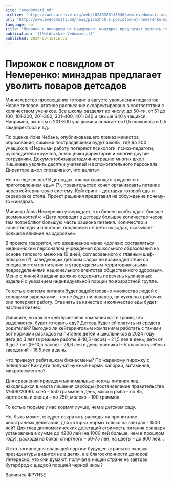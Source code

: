 ```yaml
---
site: "evedomosti.md"
archive: "https://web.archive.org/web/20240325113536/www.evedomosti.md/news/pirozhok-s-povidlom-ot-nemerenko-minzdrav-predlagaet-uvolit"
url: "http://www.evedomosti.md/news/pirozhok-s-povidlom-ot-nemerenko-minzdrav-predlagaet-uvolit"
language: ru
title: "Пирожок с повидлом от Немеренко: минздрав предлагает уволить поваров детсадов"
publication: '[[Moldavskie Vedomosti]]'
published: 2024-03-18T16:52
---
```


# Пирожок с повидлом от Немеренко: минздрав предлагает уволить поваров детсадов

Министерство просвещения готовит в августе увольнения педагогов. Новое типовое штатное расписание скорректировано в соответствии с количеством учеников. Все школы разделят их числу: до 50-ти, от 51 до 100, 101-200, 201-300, 301-400, 401-640 и свыше 640 учащихся. Например, школам с 201-300 учащимися полагается 0,5 психолога и 0,5 замдиректора и т.д..

По оценке Иона Чебана, опубликовавшего приказ министра образования, самыми пострадавшими будут школы, где до 200 учащихся: «Первыми работу потеряют психологи, психо-педагоги, руководители кружков, помощники директоров и многие другие сотрудники. Документобязываетадминистрацию многих школ Кишинева уволить десятки учителей и вспомогательного персонала. Директора школ спрашивают, что делать».

Но это еще не все! В детсадах, «испытывающих трудности с приготовлением еды» (?), правительство хочет организовать питание через кейтеринговую систему. Кейтеринг – доставка готовой еды и сервировка стола. Проект решения представил на обсуждение почему-то минздрав.

Министр Алла Немеренко утверждает, что бизнес якобы «даст больше возможностей»: «Дети проводят в детсаду большое количество часов, там потребляют большую часть рациона питания. Количество и качество еды и напитков, подаваемых в детских садах, оказывает большое влияние на здоровье».

В проекте говорится, что ежедневное меню «должно составляться медицинским персоналом учреждения дошкольного образования на основе типового меню на 10 дней, согласованного с главным шеф-поваром (?), заведующим детским садом во взаимодействии со специалистом по питанию и утверждаемым территориальными подразделениями национального агентства общественного здоровья». Меню с линией раздачи должно содержать перечень кулинарных изделий с указанием индивидуальной порции по возрастной группе.

То есть в системе питания будет задействовано множество людей с хорошими зарплатами – но не будет ни поваров, ни кухонных рабочих, они потеряют работу. Отвечать за качество и количество еды будет частный бизнес.

Извините, но как же кейтеринговая компания на те гроши, что выделяются, будет готовить еду? Детсад будет ей платить из средств родителей? Выгодно ли кейтеринговым компаниям работать с такими вот нормами расходов на питание детей и школьников в 2024 году: дети до 3 лет (в режиме работы 9-10,5 часов) - 21,5 лея в день; дети от 3 до 7 лет (9-10,5 часов) - 26,6 лея в день; ученики I-IV классов учебных заведений - 16,5 лея в день.

Что привезут ребятишкам бизнесмены? По жареному пирожку с повидлом? Как дети получат нужные нормы калорий, витаминов, микроэлементов?

Для сравнения приведем минимальные нормы питания лиц, находящихся в места лишения свободы (постановление правительства №609/2006): хлеб – 550 граммов в день, мясо и рыба – по 85, картофель и овощи – по 250, молоко – 100 граммов.

То есть в тюрьме у нас кормят лучше, чем в детском саду.

Но, быть может, следует сократить расходы на пропитание иностранных делегаций, для которых нормы только на завтрак - 1500 лей? Для глав дипломатических делегаций стоимость питания с января установлена в сумме до 4200 лей (на 1000 лей больше, чем в прошлом году), расходы на бокал спиртного – 50-75 лей, на цветы – до 900 лей…

И это логично для правящей партии: будущее страны из окошка президентуры видится не в детях, а в благосклонности доноров! Интересно, что они думают, получая в нищей стране на завтрак бутерброд с щедрой порцией черной икры?

Василиса ФРУНЗЕ